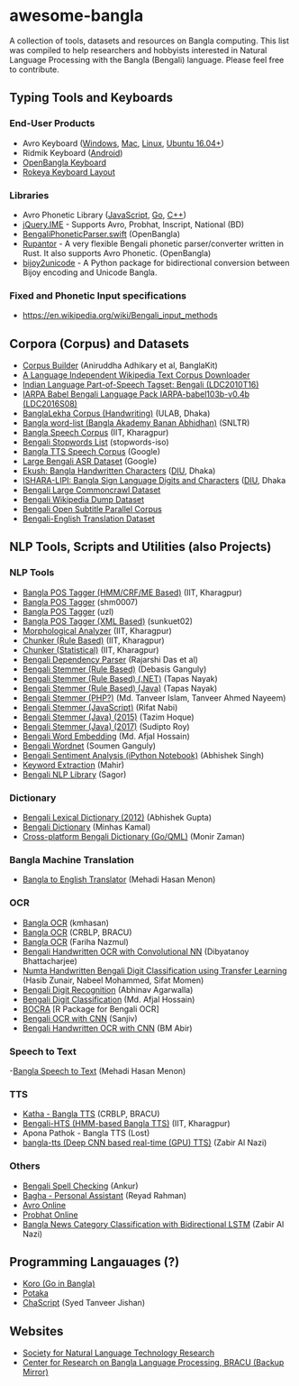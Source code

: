# awesome-bangla
A collection of tools, datasets and resources on Bangla computing. This list was compiled to help researchers and hobbyists interested in Natural Language Processing with the Bangla (Bengali) language. Please feel free to contribute.
 
## Typing Tools and Keyboards
 
### End-User Products
  - Avro Keyboard ([Windows](https://www.omicronlab.com/avro-keyboard.html), [Mac](https://www.omicronlab.com/iavro.html), [Linux](http://linux.omicronlab.com/), [Ubuntu 16.04+](https://github.com/maateen/avro))
  - Ridmik Keyboard ([Android](https://play.google.com/store/apps/details?id=ridmik.keyboard))
  - [OpenBangla Keyboard](https://github.com/OpenBangla/OpenBangla-Keyboard)
  - [Rokeya Keyboard Layout](https://github.com/MythicAngel/rokeya-keyboard-layout)
  
### Libraries
  - Avro Phonetic Library ([JavaScript](https://github.com/torifat/jsAvroPhonetic), [Go](https://github.com/sadlil/go-avro-phonetic), [C++](https://github.com/mominul/cppAvroPhonetic))
  - [jQuery.IME](https://github.com/wikimedia/jquery.ime) - Supports Avro, Probhat, Inscript, National (BD)
  - [BengaliPhoneticParser.swift](https://github.com/OpenBangla/BengaliPhoneticParser.swift) (OpenBangla)
  - [Rupantor](https://github.com/OpenBangla/rupantor-rs) - A very flexible Bengali phonetic parser/converter written in Rust. It also supports Avro Phonetic. (OpenBangla)
  - [bijoy2unicode](https://github.com/Mad-FOX/bijoy2unicode) - A Python package for bidirectional conversion between Bijoy encoding and Unicode Bangla.
 
### Fixed and Phonetic Input specifications
 - https://en.wikipedia.org/wiki/Bengali_input_methods

## Corpora (Corpus) and Datasets
 - [Corpus Builder](https://github.com/banglakit/corpus-builder) (Aniruddha Adhikary et al, BanglaKit)
 - [A Language Independent Wikipedia Text Corpus Downloader](https://github.com/Rajan-sust/WikiTextCorpusDownloader)
 - [Indian Language Part-of-Speech Tagset: Bengali (LDC2010T16)](https://catalog.ldc.upenn.edu/LDC2010T16)
 - [IARPA Babel Bengali Language Pack IARPA-babel103b-v0.4b (LDC2016S08)](https://catalog.ldc.upenn.edu/LDC2016S08)
 - [BanglaLekha Corpus (Handwriting)](https://data.mendeley.com/datasets/hf6sf8zrkc/2) (ULAB, Dhaka)
 - [Bangla word-list (Bangla Akademy Banan Abhidhan)](http://nltr.org/download/Bangla_word-list.doc) (SNLTR)
 - [Bangla Speech Corpus](http://downloads.nltr.org/iitkgp-resources/SHRUTI-Bangla_Speech_Corpus.rar) (IIT, Kharagpur)
 - [Bengali Stopwords List](https://github.com/stopwords-iso/stopwords-bn) (stopwords-iso)
 - [Bangla TTS Speech Corpus](http://www.openslr.org/37) (Google)
 - [Large Bengali ASR Dataset](http://www.openslr.org/53) (Google)
 - [Ekush: Bangla Handwritten Characters](https://shahariarrabby.github.io/ekush) ([DIU](http://nlp.daffodilvarsity.edu.bd), Dhaka)
 - [ISHARA-LIPI: Bangla Sign Language Digits and Characters](https://isharalipi.sanzidscloud.com) ([DIU](http://nlp.daffodilvarsity.edu.bd), Dhaka
 - [Bengali Large Commoncrawl Dataset](https://traces1.inria.fr/oscar/)
 - [Bengali Wikipedia Dump Dataset](https://dumps.wikimedia.org/bnwiki/latest/)
 - [Bengali Open Subtitle Parallel Corpus](http://opus.nlpl.eu/)
 - [Bengali-English Translation Dataset](http://www.manythings.org/anki/)

## NLP Tools, Scripts and Utilities (also Projects)
### NLP Tools
 - [Bangla POS Tagger (HMM/CRF/ME Based)](http://nltr.org/download/iitkgp-resources/Bangla_POS_Tagger_Linux/POS_tagger_Bangla.zip) (IIT, Kharagpur)
 - [Bangla POS Tagger](https://github.com/shm0007/bengali-pos-tagger) (shm0007)
 - [Bangla POS Tagger](https://github.com/uzl/pos_tagger_1) (uzl)
 - [Bangla POS Tagger (XML Based)](https://github.com/sunkuet02/BanglaPosTagger) (sunkuet02) 
 - [Morphological Analyzer](http://nltr.org/download/iitkgp-resources/Bangla_Morphological_Analyzer/Morph_analyzer.tar) (IIT, Kharagpur)
 - [Chunker (Rule Based)](http://nltr.org/download/iitkgp-resources/Rul_Base_Chunker/chunkerBinary.tgz) (IIT, Kharagpur)
 - [Chunker (Statistical)](http://nltr.org/download/iitkgp-resources/Statistical_Chunker/chunker_v1.1.tar) (IIT, Kharagpur)
 - [Bengali Dependency Parser](https://github.com/saviour-falcon/BengaliDependencyParser) (Rajarshi Das et al)
 - [Bengali Stemmer (Rule Based)](https://github.com/gdebasis/BengaliStemmer) (Debasis Ganguly)
 - [Bengali Stemmer (Rule Based) (.NET)](https://github.com/nayakt/BengaliStemmer_DotNet) (Tapas Nayak)
 - [Bengali Stemmer (Rule Based) (Java)](https://github.com/nayakt/BengaliStemmer_Java) (Tapas Nayak)
 - [Bengali Stemmer (PHP?)](https://github.com/tanveer-preom/BengaliStemmer) (Md. Tanveer Islam, Tanveer Ahmed Nayeem)
 - [Bengali Stemmer (JavaScript)](https://github.com/torifat/bangla-stemmer) (Rifat Nabi)
 - [Bengali Stemmer (Java) (2015)](https://github.com/tazimhoque/Bangla-Stemmer) (Tazim Hoque)
 - [Bengali Stemmer (Java) (2017)](https://github.com/sudiptobd/BanglaDocumentRanking_BanglaStemmer) (Sudipto Roy)
 - [Bengali Word Embedding](https://github.com/smafjal/Bengali-Word-Embedding) (Md. Afjal Hossain)
 - [Bengali Wordnet](https://github.com/soumenganguly/Bengali-Wordnet) (Soumen Ganguly)
 - [Bengali Sentiment Analysis (iPython Notebook)](https://github.com/abhie19/Sentiment-Analysis-Bangla-Language) (Abhishek Singh)
 - [Keyword Extraction](https://github.com/mahirsust/Code300) (Mahir)
 - [Bengali NLP Library](https://github.com/sagorbrur/bnlp) (Sagor)
 
 ### Dictionary
  - [Bengali Lexical Dictionary (2012)](https://github.com/abhishekgupta92/lexical_db_bangla) (Abhishek Gupta)
  - [Bengali Dictionary](https://github.com/MinhasKamal/BengaliDictionary) (Minhas Kamal)
  - [Cross-platform Bengali Dictionary (Go/QML)](https://github.com/monirz/wordgo) (Monir Zaman)

### Bangla Machine Translation
- [Bangla to English Translator](https://github.com/menon92/BanglaTranslator) (Mehadi Hasan Menon)

### OCR
 - [Bangla OCR](https://github.com/kmhasan-class/bangla-ocr) (kmhasan)
 - [Bangla OCR](https://sourceforge.net/projects/blp/files/BanglaOCR/) (CRBLP, BRACU)
 - [Bangla OCR](https://github.com/fnazmul/Bengali_OCR/) (Fariha Nazmul)
 - [Bengali Handwritten OCR with Convolutional NN](https://github.com/dibyatanoy/Bengali-Handwritten-Character-Recognition-Using-Convolutional-Neural-Networks) (Dibyatanoy Bhattacharjee)
 - [Numta Handwritten Bengali Digit Classification using Transfer Learning](https://github.com/hasibzunair/unconventional-wisdom) (Hasib Zunair, Nabeel Mohammed, Sifat Momen)
 - [Bengali Digit Recognition](https://github.com/abhinavagarwalla/BengaliDigitRecognition) (Abhinav Agarwalla)
 - [Bengali Digit Classification](https://github.com/smafjal/CNN-Bengali-Digit-Classification-TF) (Md. Afjal Hossain)
 - [BOCRA](https://github.com/deepayan/bocra) [R Package for Bengali OCR]
 - [Bengali OCR with CNN](https://github.com/sanjiv0975/Bengali_OCR) (Sanjiv)
 - [Bengali Handwritten OCR with CNN](https://github.com/bmabir17/bangla_inception) (BM Abir)

### Speech to Text
-[Bangla Speech to Text](https://github.com/menon92/BangalASR) (Mehadi Hasan Menon)

### TTS
 - [Katha - Bangla TTS](https://sourceforge.net/projects/blp/files/Katha_Bangla_TTS/) (CRBLP, BRACU)
 - [Bengali-HTS (HMM-based Bangla TTS)](https://github.com/sankar-mukherjee/Bengali-HTS) (IIT, Kharagpur)
 - Apona Pathok - Bangla TTS (Lost)
 - [bangla-tts (Deep CNN based real-time (GPU) TTS)](https://github.com/zabir-nabil/bangla-tts) (Zabir Al Nazi)

### Others
 - [Bengali Spell Checking](https://github.com/AnkurBD/bengali-spellcheck) (Ankur)
 - [Bagha - Personal Assistant](https://github.com/reyadrahman/Bagha) (Reyad Rahman)
 - [Avro Online](http://avro.im)
 - [Probhat Online](http://probhat.im)
 - [Bangla News Category Classification with Bidirectional LSTM](https://github.com/zabir-nabil/bangla-news-rnn) (Zabir Al Nazi)
 
## Programming Langauages (?)
 - [Koro (Go in Bangla)](https://github.com/ChimeraCoder/koro)
 - [Potaka](http://www.potaka.io/)
 - [ChaScript](https://github.com/sjishan/chascript) (Syed Tanveer Jishan)

## Websites
- [Society for Natural Language Technology Research](http://nltr.org/)
- [Center for Research on Bangla Language Processing, BRACU (Backup Mirror)](http://web.archive.org/web/20150621025544/http://crblp.bracu.ac.bd/)

